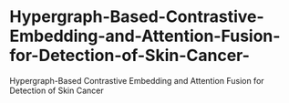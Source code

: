 # Hypergraph-Based-Contrastive-Embedding-and-Attention-Fusion-for-Detection-of-Skin-Cancer-
Hypergraph-Based Contrastive Embedding and Attention Fusion for Detection of Skin Cancer 

